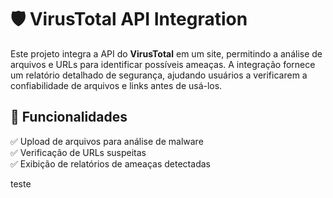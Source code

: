 # 🛡️ VirusTotal API Integration  

Este projeto integra a API do **VirusTotal** em um site, permitindo a análise de arquivos e URLs para identificar possíveis ameaças. A integração fornece um relatório detalhado de segurança, ajudando usuários a verificarem a confiabilidade de arquivos e links antes de usá-los.  

## 🚀 Funcionalidades  
✅ Upload de arquivos para análise de malware  
✅ Verificação de URLs suspeitas  
✅ Exibição de relatórios de ameaças detectadas  

teste